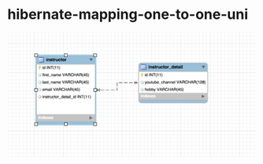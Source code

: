 # hibernate-mapping-one-to-one-uni

![Screenshot](https://github.com/treethree/hibernate-mapping-one-to-one-uni/blob/master/Screen%20Shot%202018-12-05%20at%203.27.25%20PM.png)
